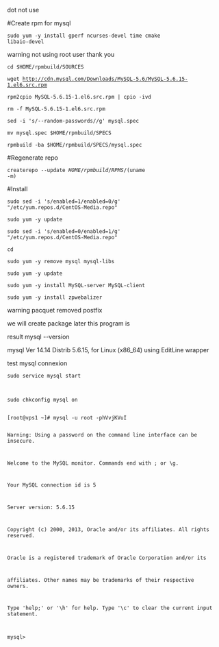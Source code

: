 dot not use

#Create rpm for mysql

<code>sudo yum -y install gperf ncurses-devel time cmake libaio-devel</code>

warning not using root user thank you

<code>cd $HOME/rpmbuild/SOURCES</code>

<code>wget http://cdn.mysql.com/Downloads/MySQL-5.6/MySQL-5.6.15-1.el6.src.rpm</code>

<code>rpm2cpio MySQL-5.6.15-1.el6.src.rpm | cpio -ivd</code>

<code>rm -f MySQL-5.6.15-1.el6.src.rpm</code>

<code>sed -i 's/--random-passwords//g' mysql.spec</code>

<code>mv mysql.spec $HOME/rpmbuild/SPECS</code>

<code>rpmbuild -ba $HOME/rpmbuild/SPECS/mysql.spec</code>

#Regenerate repo

<code>createrepo --update $HOME/rpmbuild/RPMS/$(uname -m)</code>

#Install

<code>sudo sed -i 's/enabled=1/enabled=0/g' "/etc/yum.repos.d/CentOS-Media.repo"</code>

<code>sudo yum -y update</code>

<code>sudo sed -i 's/enabled=0/enabled=1/g' "/etc/yum.repos.d/CentOS-Media.repo"</code>

<code>cd</code>

<code>sudo yum -y remove mysql mysql-libs</code>

<code>sudo yum -y update</code>

<code>sudo yum -y install MySQL-server MySQL-client</code>

<code>sudo yum -y install zpwebalizer</code>

warning pacquet removed postfix

we will create package later this program is

result mysql --version

mysql  Ver 14.14 Distrib 5.6.15, for Linux (x86_64) using  EditLine wrapper

test mysql connexion

<code>sudo service mysql start

sudo chkconfig mysql on</code>

<code>
[root@vps1 ~]# mysql -u root -phVvjKVuI


Warning: Using a password on the command line interface can be insecure.


Welcome to the MySQL monitor.  Commands end with ; or \g.


Your MySQL connection id is 5


Server version: 5.6.15

Copyright (c) 2000, 2013, Oracle and/or its affiliates. All rights reserved.


Oracle is a registered trademark of Oracle Corporation and/or its


affiliates. Other names may be trademarks of their respective owners.


Type 'help;' or '\h' for help. Type '\c' to clear the current input statement.


mysql></code>
